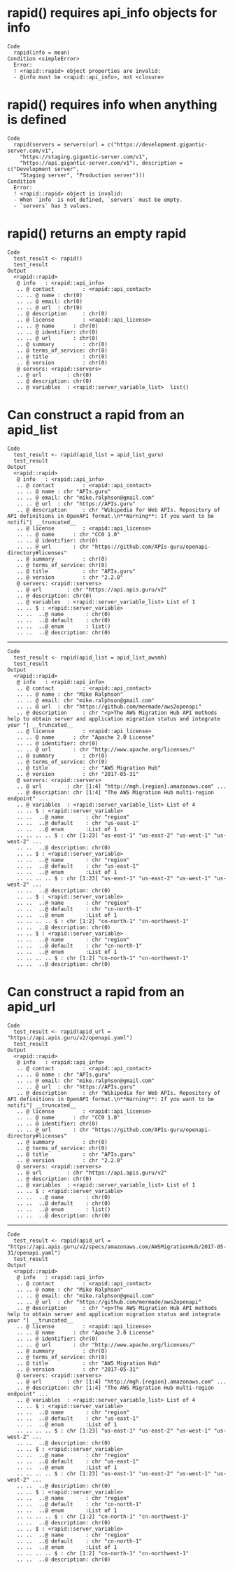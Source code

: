 # rapid() requires api_info objects for info

    Code
      rapid(info = mean)
    Condition <simpleError>
      Error:
      ! <rapid::rapid> object properties are invalid:
      - @info must be <rapid::api_info>, not <closure>

# rapid() requires info when anything is defined

    Code
      rapid(servers = servers(url = c("https://development.gigantic-server.com/v1",
        "https://staging.gigantic-server.com/v1",
        "https://api.gigantic-server.com/v1"), description = c("Development server",
        "Staging server", "Production server")))
    Condition
      Error:
      ! <rapid::rapid> object is invalid:
      - When `info` is not defined, `servers` must be empty.
      - `servers` has 3 values.

# rapid() returns an empty rapid

    Code
      test_result <- rapid()
      test_result
    Output
      <rapid::rapid>
       @ info   : <rapid::api_info>
       .. @ contact         : <rapid::api_contact>
       .. .. @ name : chr(0) 
       .. .. @ email: chr(0) 
       .. .. @ url  : chr(0) 
       .. @ description     : chr(0) 
       .. @ license         : <rapid::api_license>
       .. .. @ name      : chr(0) 
       .. .. @ identifier: chr(0) 
       .. .. @ url       : chr(0) 
       .. @ summary         : chr(0) 
       .. @ terms_of_service: chr(0) 
       .. @ title           : chr(0) 
       .. @ version         : chr(0) 
       @ servers: <rapid::servers>
       .. @ url        : chr(0) 
       .. @ description: chr(0) 
       .. @ variables  : <rapid::server_variable_list>  list()

# Can construct a rapid from an apid_list

    Code
      test_result <- rapid(apid_list = apid_list_guru)
      test_result
    Output
      <rapid::rapid>
       @ info   : <rapid::api_info>
       .. @ contact         : <rapid::api_contact>
       .. .. @ name : chr "APIs.guru"
       .. .. @ email: chr "mike.ralphson@gmail.com"
       .. .. @ url  : chr "https://APIs.guru"
       .. @ description     : chr "Wikipedia for Web APIs. Repository of API definitions in OpenAPI format.\n**Warning**: If you want to be notifi"| __truncated__
       .. @ license         : <rapid::api_license>
       .. .. @ name      : chr "CC0 1.0"
       .. .. @ identifier: chr(0) 
       .. .. @ url       : chr "https://github.com/APIs-guru/openapi-directory#licenses"
       .. @ summary         : chr(0) 
       .. @ terms_of_service: chr(0) 
       .. @ title           : chr "APIs.guru"
       .. @ version         : chr "2.2.0"
       @ servers: <rapid::servers>
       .. @ url        : chr "https://api.apis.guru/v2"
       .. @ description: chr(0) 
       .. @ variables  : <rapid::server_variable_list> List of 1
       .. .. $ : <rapid::server_variable>
       .. ..  ..@ name       : chr(0) 
       .. ..  ..@ default    : chr(0) 
       .. ..  ..@ enum       : list()
       .. ..  ..@ description: chr(0) 

---

    Code
      test_result <- rapid(apid_list = apid_list_awsmh)
      test_result
    Output
      <rapid::rapid>
       @ info   : <rapid::api_info>
       .. @ contact         : <rapid::api_contact>
       .. .. @ name : chr "Mike Ralphson"
       .. .. @ email: chr "mike.ralphson@gmail.com"
       .. .. @ url  : chr "https://github.com/mermade/aws2openapi"
       .. @ description     : chr "<p>The AWS Migration Hub API methods help to obtain server and application migration status and integrate your "| __truncated__
       .. @ license         : <rapid::api_license>
       .. .. @ name      : chr "Apache 2.0 License"
       .. .. @ identifier: chr(0) 
       .. .. @ url       : chr "http://www.apache.org/licenses/"
       .. @ summary         : chr(0) 
       .. @ terms_of_service: chr(0) 
       .. @ title           : chr "AWS Migration Hub"
       .. @ version         : chr "2017-05-31"
       @ servers: <rapid::servers>
       .. @ url        : chr [1:4] "http://mgh.{region}.amazonaws.com" ...
       .. @ description: chr [1:4] "The AWS Migration Hub multi-region endpoint" ...
       .. @ variables  : <rapid::server_variable_list> List of 4
       .. .. $ : <rapid::server_variable>
       .. ..  ..@ name       : chr "region"
       .. ..  ..@ default    : chr "us-east-1"
       .. ..  ..@ enum       :List of 1
       .. .. .. .. $ : chr [1:23] "us-east-1" "us-east-2" "us-west-1" "us-west-2" ...
       .. ..  ..@ description: chr(0) 
       .. .. $ : <rapid::server_variable>
       .. ..  ..@ name       : chr "region"
       .. ..  ..@ default    : chr "us-east-1"
       .. ..  ..@ enum       :List of 1
       .. .. .. .. $ : chr [1:23] "us-east-1" "us-east-2" "us-west-1" "us-west-2" ...
       .. ..  ..@ description: chr(0) 
       .. .. $ : <rapid::server_variable>
       .. ..  ..@ name       : chr "region"
       .. ..  ..@ default    : chr "cn-north-1"
       .. ..  ..@ enum       :List of 1
       .. .. .. .. $ : chr [1:2] "cn-north-1" "cn-northwest-1"
       .. ..  ..@ description: chr(0) 
       .. .. $ : <rapid::server_variable>
       .. ..  ..@ name       : chr "region"
       .. ..  ..@ default    : chr "cn-north-1"
       .. ..  ..@ enum       :List of 1
       .. .. .. .. $ : chr [1:2] "cn-north-1" "cn-northwest-1"
       .. ..  ..@ description: chr(0) 

# Can construct a rapid from an apid_url

    Code
      test_result <- rapid(apid_url = "https://api.apis.guru/v2/openapi.yaml")
      test_result
    Output
      <rapid::rapid>
       @ info   : <rapid::api_info>
       .. @ contact         : <rapid::api_contact>
       .. .. @ name : chr "APIs.guru"
       .. .. @ email: chr "mike.ralphson@gmail.com"
       .. .. @ url  : chr "https://APIs.guru"
       .. @ description     : chr "Wikipedia for Web APIs. Repository of API definitions in OpenAPI format.\n**Warning**: If you want to be notifi"| __truncated__
       .. @ license         : <rapid::api_license>
       .. .. @ name      : chr "CC0 1.0"
       .. .. @ identifier: chr(0) 
       .. .. @ url       : chr "https://github.com/APIs-guru/openapi-directory#licenses"
       .. @ summary         : chr(0) 
       .. @ terms_of_service: chr(0) 
       .. @ title           : chr "APIs.guru"
       .. @ version         : chr "2.2.0"
       @ servers: <rapid::servers>
       .. @ url        : chr "https://api.apis.guru/v2"
       .. @ description: chr(0) 
       .. @ variables  : <rapid::server_variable_list> List of 1
       .. .. $ : <rapid::server_variable>
       .. ..  ..@ name       : chr(0) 
       .. ..  ..@ default    : chr(0) 
       .. ..  ..@ enum       : list()
       .. ..  ..@ description: chr(0) 

---

    Code
      test_result <- rapid(apid_url = "https://api.apis.guru/v2/specs/amazonaws.com/AWSMigrationHub/2017-05-31/openapi.yaml")
      test_result
    Output
      <rapid::rapid>
       @ info   : <rapid::api_info>
       .. @ contact         : <rapid::api_contact>
       .. .. @ name : chr "Mike Ralphson"
       .. .. @ email: chr "mike.ralphson@gmail.com"
       .. .. @ url  : chr "https://github.com/mermade/aws2openapi"
       .. @ description     : chr "<p>The AWS Migration Hub API methods help to obtain server and application migration status and integrate your "| __truncated__
       .. @ license         : <rapid::api_license>
       .. .. @ name      : chr "Apache 2.0 License"
       .. .. @ identifier: chr(0) 
       .. .. @ url       : chr "http://www.apache.org/licenses/"
       .. @ summary         : chr(0) 
       .. @ terms_of_service: chr(0) 
       .. @ title           : chr "AWS Migration Hub"
       .. @ version         : chr "2017-05-31"
       @ servers: <rapid::servers>
       .. @ url        : chr [1:4] "http://mgh.{region}.amazonaws.com" ...
       .. @ description: chr [1:4] "The AWS Migration Hub multi-region endpoint" ...
       .. @ variables  : <rapid::server_variable_list> List of 4
       .. .. $ : <rapid::server_variable>
       .. ..  ..@ name       : chr "region"
       .. ..  ..@ default    : chr "us-east-1"
       .. ..  ..@ enum       :List of 1
       .. .. .. .. $ : chr [1:23] "us-east-1" "us-east-2" "us-west-1" "us-west-2" ...
       .. ..  ..@ description: chr(0) 
       .. .. $ : <rapid::server_variable>
       .. ..  ..@ name       : chr "region"
       .. ..  ..@ default    : chr "us-east-1"
       .. ..  ..@ enum       :List of 1
       .. .. .. .. $ : chr [1:23] "us-east-1" "us-east-2" "us-west-1" "us-west-2" ...
       .. ..  ..@ description: chr(0) 
       .. .. $ : <rapid::server_variable>
       .. ..  ..@ name       : chr "region"
       .. ..  ..@ default    : chr "cn-north-1"
       .. ..  ..@ enum       :List of 1
       .. .. .. .. $ : chr [1:2] "cn-north-1" "cn-northwest-1"
       .. ..  ..@ description: chr(0) 
       .. .. $ : <rapid::server_variable>
       .. ..  ..@ name       : chr "region"
       .. ..  ..@ default    : chr "cn-north-1"
       .. ..  ..@ enum       :List of 1
       .. .. .. .. $ : chr [1:2] "cn-north-1" "cn-northwest-1"
       .. ..  ..@ description: chr(0) 

